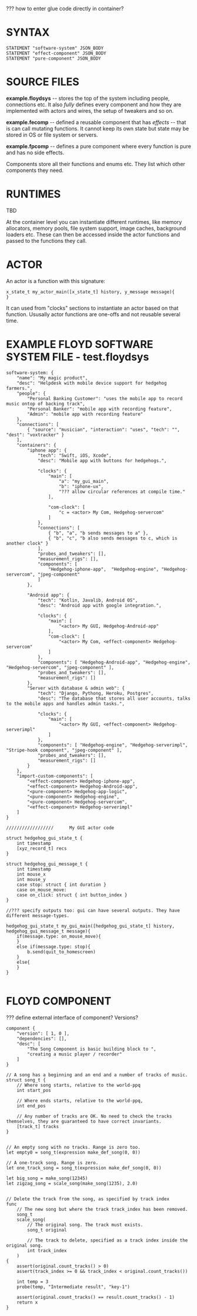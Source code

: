 
??? how to enter glue code directly in container?


# SYNTAX


```
STATEMENT "software-system" JSON_BODY
STATEMENT "effect-component" JSON_BODY
STATEMENT "pure-component" JSON_BODY
```


# SOURCE FILES

**example.floydsys** -- stores the top of the system including people, connections etc. It also *fully* defines every component and how they are implemented with actors and wires, the setup of tweakers and so on.

**example.fecomp** -- defined a reusable component that has *effects* -- that is can call mutating functions. It cannot keep its own state but state may be stored in OS or file system or servers.

**example.fpcomp** -- defines a pure component where every function is pure and has no side effects.

Components store all their functions and enums etc. They list which other components they need.



# RUNTIMES
TBD

At the container level you can instantiate different runtimes, like memory allocators, memory pools, file system support, image caches, background loaders etc. These can then be accessed inside the actor functions and passed to the functions they call.



# ACTOR

An actor is a function with this signature:

	x_state_t my_actor_main([x_state_t] history, y_message message){
	}

It can used from "clocks" sections to instantiate an actor based on that function. Ususally actor functions are one-offs and not reusable several time.



# EXAMPLE FLOYD SOFTWARE SYSTEM FILE - test.floydsys


```
software-system: {
	"name": "My magic product",
	"desc": "Helpdesk with mobile device support for hedgehog farmers.",
	"people": {
		"Personal Banking Customer": "uses the mobile app to record music ontop of backing track",
		"Personal Banker": "mobile app with recording feature",
		"Admin": "mobile app with recording feature"
	},
	"connections": [
		{ "source": "musician", "interaction": "uses", "tech": "", "dest": "voxtracker" }
	],
	"containers": {
		"iphone app": {
			"tech": "Swift, iOS, Xcode",
			"desc": "Mobile app with buttons for hedgehogs.",

			"clocks": {
				"main": [
					"a": "my_gui_main",
					"b": "iphone-ux",
					"??? allow circular references at compile time."
				],

				"com-clock": [
					"c = <actor> My Com, Hedgehog-servercom"
				]
			},
			"connections": [
				{ "b", "a",	"b sends messages to a" },
				{ "b", "c",	"b also sends messages to c, which is another clock" }
			],
			"probes_and_tweakers": [],
			"measurement_rigs": [],
			"components": [
				"Hedgehog-iphone-app", 	"Hedgehog-engine", "Hedgehog-servercom", "jpeg-component"
			]
		},

		"Android app": {
			"tech": "Kotlin, Javalib, Android OS",
			"desc": "Android app with google integration.",
	
			"clocks": {
				"main": [
					"<actor> My GUI, Hedgehog-Android-app"
				],
				"com-clock": [
					"<actor> My Com, <effect-component> Hedgehog-servercom"
				]
			},
			"components": [ "Hedgehog-Android-app", "Hedgehog-engine", "Hedgehog-servercom", "jpeg-component" ],
			"probes_and_tweakers": [],
			"measurement_rigs": []
		},
		"Server with database & admin web": {
			"tech": "Django, Pythong, Heroku, Postgres",
			"desc": "The database that stores all user accounts, talks to the mobile apps and handles admin tasks.",

			"clocks": {
				"main": [
					"<actor> My GUI, <effect-component> Hedgehog-serverimpl"
				]
			},
			"components": [ "Hedgehog-engine", "Hedgehog-serverimpl", "Stripe-hook component", "jpeg-component" ],
			"probes_and_tweakers": [],
			"measurement_rigs": []
		}
	},
	"import-custom-components": [
		"<effect-component> Hedgehog-iphone-app",
		"<effect-component> Hedgehog-Android-app",
		"<pure-component> Hedgehog-app-logic",
		"<pure-component> Hedgehog-engine",
		"<pure-component> Hedgehog-servercom",
		"<effect-component> Hedgehog-serverimpl"
	]
}

//////////////////		My GUI actor code

struct hedgehog_gui_state_t {
	int timestamp
	[xyz_record_t] recs
}

struct hedgehog_gui_message_t {
	int timestamp
	int mouse_x
	int mouse_y
	case stop: struct { int duration }
	case on_mouse_move:
	case on_click: struct { int button_index }
}

//??? specify outputs too: gui can have several outputs. They have different message-types.

hedgehog_gui_state_t my_gui_main([hedgehog_gui_state_t] history, hedgehog_gui_message_t message){
	if(message.type: on_mouse_move){
	}
	else if(message.type: stop){
		b.send(quit_to_homescreen)
	}
	else{
	}
}


```



# FLOYD COMPONENT


??? define external interface of component? Versions?

```
component {
	"version": [ 1, 0 ],
	"dependencies": [],
	"desc": [
		"The Song Component is basic building block to ",
		"creating a music player / recorder"
	]
}

// A song has a beginning and an end and a number of tracks of music.
struct song_t {
	// Where song starts, relative to the world-ppq
	int start_pos

	// Where ends starts, relative to the world-ppq,
	int end_pos

	// Any number of tracks are OK. No need to check the tracks themselves, they are guaranteed to have correct invariants.
	[track_t] tracks
}


// An empty song with no tracks. Range is zero too.
let empty0 = song_t(expression make_def_song(0, 0))

// A one-track song. Range is zero.
let one_track_song = song_t(expression make_def_song(0, 0))

let big_song = make_song(12345)
let zigzag_song = scale_song(make_song(1235), 2.0)


// Delete the track from the song, as specified by track index
func
	// The new song but where the track track_index has been removed.
	song_t
	scale_song(
		// The original song. The track must exists.
		song_t original

		// The track to delete, specified as a track index inside the original song.
		int track_index
	)
{
	assert(original.count_tracks() > 0)
	assert(track_index >= 0 && track_index < original.count_tracks())

	int temp = 3
	probe(temp, "Intermediate result", "key-1")

	assert(original.count_tracks() == result.count_tracks() - 1)
	return x
}

```
